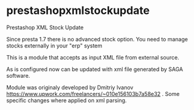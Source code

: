 # prestashopxmlstockupdate
Prestashop XML Stock Update

Since presta 1.7 there is no advanced stock option.  You need to manage stocks externally in your "erp" system

This is a module that accepts as input XML file from external source.

As is configured now can be updated with xml file generated by SAGA software. 

Module was originaly developed by Dmitriy Ivanov https://www.upwork.com/freelancers/~010e156103b7a58e32 . Some specific changes where applied on xml parsing. 

